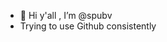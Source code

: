 - 👋 Hi y'all , I’m @spubv
- Trying to use Github consistently

<!---
spubv/spubv is a ✨ special ✨ repository because its `README.md` (this file) appears on your GitHub profile.
You can click the Preview link to take a look at your changes.
--->
